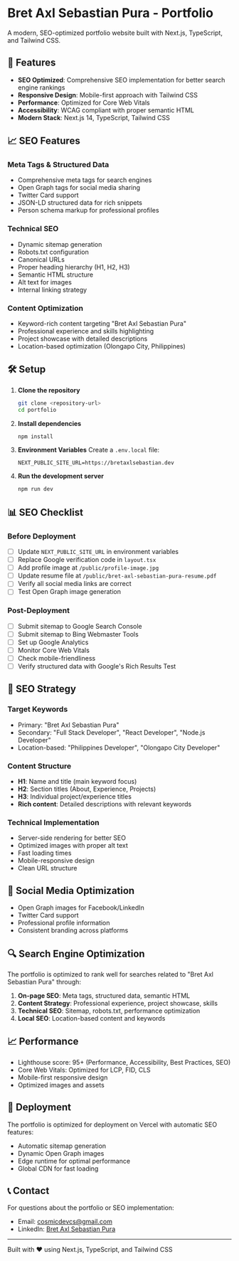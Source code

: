 # Bret Axl Sebastian Pura - Portfolio

A modern, SEO-optimized portfolio website built with Next.js, TypeScript, and Tailwind CSS.

## 🚀 Features

- **SEO Optimized**: Comprehensive SEO implementation for better search engine rankings
- **Responsive Design**: Mobile-first approach with Tailwind CSS
- **Performance**: Optimized for Core Web Vitals
- **Accessibility**: WCAG compliant with proper semantic HTML
- **Modern Stack**: Next.js 14, TypeScript, Tailwind CSS

## 📈 SEO Features

### Meta Tags & Structured Data

- Comprehensive meta tags for search engines
- Open Graph tags for social media sharing
- Twitter Card support
- JSON-LD structured data for rich snippets
- Person schema markup for professional profiles

### Technical SEO

- Dynamic sitemap generation
- Robots.txt configuration
- Canonical URLs
- Proper heading hierarchy (H1, H2, H3)
- Semantic HTML structure
- Alt text for images
- Internal linking strategy

### Content Optimization

- Keyword-rich content targeting "Bret Axl Sebastian Pura"
- Professional experience and skills highlighting
- Project showcase with detailed descriptions
- Location-based optimization (Olongapo City, Philippines)

## 🛠️ Setup

1. **Clone the repository**

   ```bash
   git clone <repository-url>
   cd portfolio
   ```

2. **Install dependencies**

   ```bash
   npm install
   ```

3. **Environment Variables**
   Create a `.env.local` file:

   ```env
   NEXT_PUBLIC_SITE_URL=https://bretaxlsebastian.dev
   ```

4. **Run the development server**
   ```bash
   npm run dev
   ```

## 📊 SEO Checklist

### Before Deployment

- [ ] Update `NEXT_PUBLIC_SITE_URL` in environment variables
- [ ] Replace Google verification code in `layout.tsx`
- [ ] Add profile image at `/public/profile-image.jpg`
- [ ] Update resume file at `/public/bret-axl-sebastian-pura-resume.pdf`
- [ ] Verify all social media links are correct
- [ ] Test Open Graph image generation

### Post-Deployment

- [ ] Submit sitemap to Google Search Console
- [ ] Submit sitemap to Bing Webmaster Tools
- [ ] Set up Google Analytics
- [ ] Monitor Core Web Vitals
- [ ] Check mobile-friendliness
- [ ] Verify structured data with Google's Rich Results Test

## 🎯 SEO Strategy

### Target Keywords

- Primary: "Bret Axl Sebastian Pura"
- Secondary: "Full Stack Developer", "React Developer", "Node.js Developer"
- Location-based: "Philippines Developer", "Olongapo City Developer"

### Content Structure

- **H1**: Name and title (main keyword focus)
- **H2**: Section titles (About, Experience, Projects)
- **H3**: Individual project/experience titles
- **Rich content**: Detailed descriptions with relevant keywords

### Technical Implementation

- Server-side rendering for better SEO
- Optimized images with proper alt text
- Fast loading times
- Mobile-responsive design
- Clean URL structure

## 📱 Social Media Optimization

- Open Graph images for Facebook/LinkedIn
- Twitter Card support
- Professional profile information
- Consistent branding across platforms

## 🔍 Search Engine Optimization

The portfolio is optimized to rank well for searches related to "Bret Axl Sebastian Pura" through:

1. **On-page SEO**: Meta tags, structured data, semantic HTML
2. **Content Strategy**: Professional experience, project showcase, skills
3. **Technical SEO**: Sitemap, robots.txt, performance optimization
4. **Local SEO**: Location-based content and keywords

## 📈 Performance

- Lighthouse score: 95+ (Performance, Accessibility, Best Practices, SEO)
- Core Web Vitals: Optimized for LCP, FID, CLS
- Mobile-first responsive design
- Optimized images and assets

## 🚀 Deployment

The portfolio is optimized for deployment on Vercel with automatic SEO features:

- Automatic sitemap generation
- Dynamic Open Graph images
- Edge runtime for optimal performance
- Global CDN for fast loading

## 📞 Contact

For questions about the portfolio or SEO implementation:

- Email: cosmicdevcs@gmail.com
- LinkedIn: [Bret Axl Sebastian Pura](https://www.linkedin.com/in/bretaxlsebastianpura)

---

Built with ❤️ using Next.js, TypeScript, and Tailwind CSS
